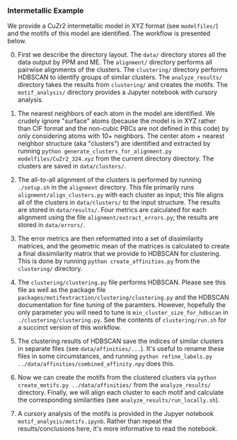 ### Intermetallic Example

We provide a CuZr2 intermetallic model in XYZ format (see `modelfiles/`) and the motifs of this model are identified. The workflow is presented below.

0) First we describe the directory layout. The `data/` directory stores all the data output by PPM and ME. The `alignment/` directory performs all pairwise alignments of the clusters. The `clustering/` directory performs HDBSCAN to identify groups of similar clusters. The `analyze_results/` directory takes the results from `clustering/` and creates the motifs. The `motif_analysis/` directory provides a Jupyter notebook with cursory analysis.

1) The nearest neighbors of each atom in the model are identified. We crudely ignore "surface" atoms (because the model is in XYZ rather than CIF format and the non-cubic PBCs are not defined in this code) by only considering atoms with 10+ neighbors. The center atom + nearest neighbor structure (aka "clusters") are identified and extracted by running `python generate_clusters_for_alignment.py modelfiles/CuZr2_324.xyz` from the current directory directory. The clusters are saved in `data/clusters/`.

2) The all-to-all alignment of the clusters is performed by running `./setup.sh` in the `alignment` directory. This file primarily runs `alignment/align_clusters.py` with each cluster as input; this file aligns all of the clusters in `data/clusters/` to the input structure. The results are stored in `data/results/`. Four metrics are calculated for each alignment using the file `alignment/extract_errors.py`; the results are stored in `data/errors/`.

3) The error metrics are then reformatted into a set of dissimilarity matrices, and the geometric mean of the matrices is calculated to create a final dissimilarity matrix that we provide to HDBSCAN for clustering. This is done by running `python create_affinities.py` from the `clustering/` directory.

4) The `clustering/clustering.py` file performs HDBSCAN. Please see this file as well as the package file `packages/motifextraction/clustering/clustering.py` and the HDBSCAN documentation for fine tuning of the paramters. However, hopefully the only parameter you will need to tune is `min_cluster_size_for_hdbscan` in `./clustering/clustering.py`. See the contents of `clustering/run.sh` for a succinct version of this workflow.

5) The clustering results of HDBSCAN save the indices of similar clusters in separate files (see `data/affinities/...`). It's useful to rename these files in some circumstances, and running `python refine_labels.py ../data/affinities/combined_affinity.npy` does this.

6) Now we can create the motifs from the clustered clusters via `python create_motifs.py ../data/affinities/` from the `analyze_results/` directory. Finally, we will align each cluster to each motif and calculate the corresponding similarities (see `analyze_results/run_locally.sh`).

7) A cursory analysis of the motifs is provided in the Jupyer notebook `motif_analysis/motifs.ipynb`. Rather than repeat the results/conclusions here, it's more informative to read the notebook.
